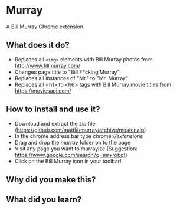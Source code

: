 # Murray
A Bill Murray Chrome extension

## What does it do?
- Replaces all ```<img>``` elements with Bill Murray photos from http://www.fillmurray.com/
- Changes page title to "Bill F\*cking Murray"
- Replaces all instances of "Mr." to "Mr. Murray"
- Replaces all \<h1> to \<h6> tags with Bill Murray movie titles from https://moviesapi.com/


## How to install and use it?

- Download and extract the zip file (https://github.com/mattkj/murray/archive/master.zip)
- In the chrome address bar type *chrome://extensions*
- Drag and drop the *murray* folder on to the page
- Visit any page you want to murrayize (Suggestion: https://www.google.com/search?q=mr+robot)
- Click on the Bill Murray icon in your toolbar!

## Why did you make this?

## What did you learn?
